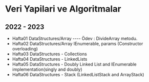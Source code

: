 # Veri Yapilari ve Algoritmalar
## 2022 - 2023

* Hafta01 DataStructures/Array ---- Ödev : DivideArray metodu.
* Hafta02 DataStructures/Array IEnumerable, params (Constructor overloading)
* Hafta03 DataStructures - Collections
* Hafta04 DataStructures - LinkedLists
* Hafta05 DataStructures - Doubly Linked List and IEnumerable implementation(singly and doubly)
* Hafta06 DataStructures - Stack (LinkedListStack and ArrayStack)